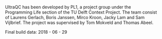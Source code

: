 UltraQC has been developed by PL1, a project group under the Programming Life section of the TU 
Delft Context Project. The team consist of Laurens Gerlach, Boris Janssen, Mirco Kroon, Jacky Lam
and Sam Vijlbrief. The project was supervised by Tom Mokveld and Thomas Abeel.

Final build data: 2018 - 06 - 29
